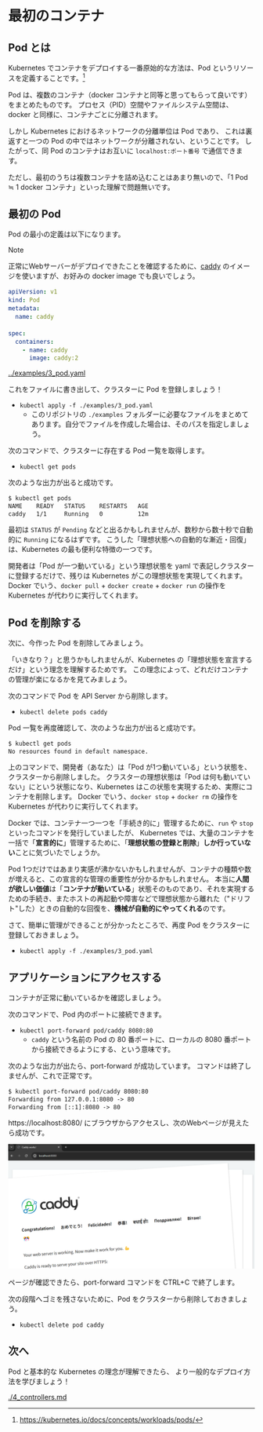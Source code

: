# 最初のコンテナ

## Pod とは

Kubernetes でコンテナをデプロイする一番原始的な方法は、Pod というリソースを定義することです。[^1]

[^1]: https://kubernetes.io/docs/concepts/workloads/pods/

Pod は、複数のコンテナ（docker コンテナと同等と思ってもらって良いです）をまとめたものです。
プロセス（PID）空間やファイルシステム空間は、docker と同様に、コンテナごとに分離されます。

しかし Kubernetes におけるネットワークの分離単位は Pod であり、
これは裏返すと一つの Pod の中ではネットワークが分離されない、ということです。
したがって、同 Pod のコンテナはお互いに `localhost:ポート番号` で通信できます。

ただし、最初のうちは複数コンテナを詰め込むことはあまり無いので、「1 Pod ≒ 1 docker コンテナ」といった理解で問題無いです。

## 最初の Pod

Pod の最小の定義は以下になります。

> [!NOTE]
> 正常にWebサーバーがデプロイできたことを確認するために、[caddy](https://hub.docker.com/_/caddy) のイメージを使いますが、お好みの docker image でも良いでしょう。

```yaml
apiVersion: v1
kind: Pod
metadata:
  name: caddy

spec:
  containers:
    - name: caddy
      image: caddy:2
```

[../examples/3_pod.yaml](../examples/3_pod.yaml)

これをファイルに書き出して、クラスターに Pod を登録しましょう！

- `kubectl apply -f ./examples/3_pod.yaml`
    - このリポジトリの `./examples` フォルダーに必要なファイルをまとめてあります。自分でファイルを作成した場合は、そのパスを指定しましょう。

次のコマンドで、クラスターに存在する Pod 一覧を取得します。

- `kubectl get pods`

次のような出力が出ると成功です。

```plaintext
$ kubectl get pods
NAME    READY   STATUS    RESTARTS   AGE
caddy   1/1     Running   0          12m
```

最初は `STATUS` が `Pending` などと出るかもしれませんが、数秒から数十秒で自動的に `Running` になるはずです。
こうした「理想状態への自動的な漸近・回復」は、Kubernetes の最も便利な特徴の一つです。

開発者は「Pod が一つ動いている」という理想状態を yaml で表記しクラスターに登録するだけで、残りは Kubernetes がこの理想状態を実現してくれます。
Docker でいう、`docker pull` + `docker create` + `docker run` の操作を Kubernetes が代わりに実行してくれます。

## Pod を削除する

次に、今作った Pod を削除してみましょう。

「いきなり？」と思うかもしれませんが、Kubernetes の「理想状態を宣言するだけ」という理念を理解するためです。
この理念によって、どれだけコンテナの管理が楽になるかを見てみましょう。

次のコマンドで Pod を API Server から削除します。

- `kubectl delete pods caddy`

Pod 一覧を再度確認して、次のような出力が出ると成功です。

```plaintext
$ kubectl get pods
No resources found in default namespace.
```

上のコマンドで、開発者（あなた）は「Pod が1つ動いている」という状態を、クラスターから削除しました。
クラスターの理想状態は「Pod は何も動いていない」にという状態になり、Kubernetes はこの状態を実現するため、実際にコンテナを削除します。
Docker でいう、`docker stop` + `docker rm` の操作を Kubernetes が代わりに実行してくれます。

Docker では、コンテナ一つ一つを「手続き的に」管理するために、`run` や `stop` といったコマンドを発行していましたが、
Kubernetes では、大量のコンテナを一括で「**宣言的に**」管理するために、「**理想状態の登録と削除**」**しか行っていない**ことに気づいたでしょうか。

Pod 1つだけではあまり実感が沸かないかもしれませんが、コンテナの種類や数が増えると、この宣言的な管理の重要性が分かるかもしれません。
本当に**人間が欲しい価値**は「**コンテナが動いている**」状態そのものであり、それを実現するための手続き、またホストの再起動や障害などで理想状態から離れた（"ドリフト"した）ときの自動的な回復を、**機械が自動的にやってくれる**のです。

さて、簡単に管理ができることが分かったところで、再度 Pod をクラスターに登録しておきましょう。

- `kubectl apply -f ./examples/3_pod.yaml`

## アプリケーションにアクセスする

コンテナが正常に動いているかを確認しましょう。

次のコマンドで、Pod 内のポートに接続できます。

- `kubectl port-forward pod/caddy 8080:80`
    - `caddy` という名前の Pod の 80 番ポートに、ローカルの 8080 番ポートから接続できるようにする、という意味です。

次のような出力が出たら、port-forward が成功しています。
コマンドは終了しませんが、これで正常です。

```plaintext
$ kubectl port-forward pod/caddy 8080:80
Forwarding from 127.0.0.1:8080 -> 80
Forwarding from [::1]:8080 -> 80
```

https://localhost:8080/ にブラウザからアクセスし、次のWebページが見えたら成功です。

![caddy-hello-world](../images/3_caddy_hello_world.png)

ページが確認できたら、port-forward コマンドを CTRL+C で終了します。

次の段階へゴミを残さないために、Pod をクラスターから削除しておきましょう。

- `kubectl delete pod caddy`

## 次へ

Pod と基本的な Kubernetes の理念が理解できたら、
より一般的なデプロイ方法を学びましょう！

[./4_controllers.md](./4_controllers.md)
